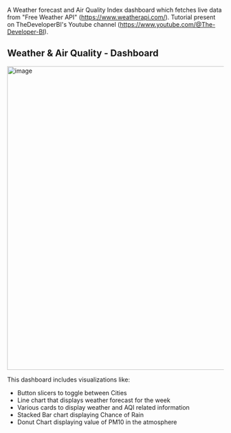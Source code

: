 A Weather forecast and Air Quality Index dashboard which fetches live data from "Free Weather API" (https://www.weatherapi.com/). Tutorial present on TheDeveloperBI's Youtube channel (https://www.youtube.com/@The-Developer-BI).  

## Weather & Air Quality - Dashboard
<img width="1268" height="708" alt="image" src="https://github.com/user-attachments/assets/b1fdba8d-3af8-4a9a-96dc-a3c15447cabe" />


This dashboard includes visualizations like:
- Button slicers to toggle between Cities
- Line chart that displays weather forecast for the week
- Various cards to display weather and AQI related information
- Stacked Bar chart displaying Chance of Rain
- Donut Chart displaying value of PM10 in the atmosphere
